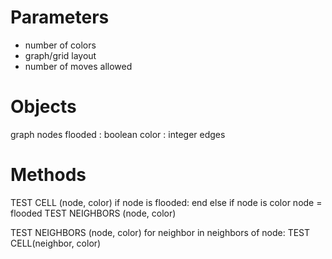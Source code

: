 # Parameters
- number of colors
- graph/grid layout
- number of moves allowed

# Objects
graph
	nodes
		flooded : boolean
		color : integer
	edges

# Methods
TEST CELL (node, color)
	if node is flooded:
		end
	else if node is color
		node = flooded
		TEST NEIGHBORS (node, color)

TEST NEIGHBORS (node, color)
	for neighbor in neighbors of node:
		TEST CELL(neighbor, color)